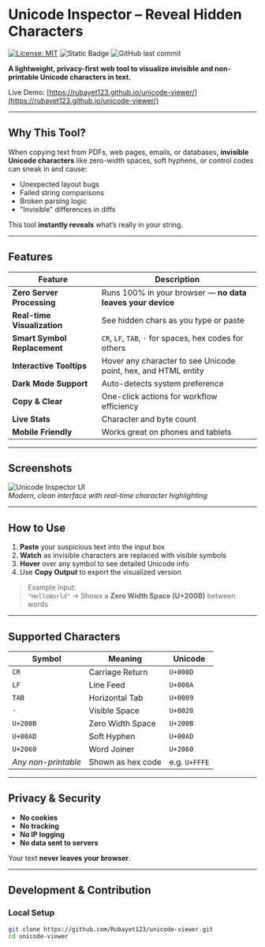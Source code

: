 # Unicode Inspector – Reveal Hidden Characters

[![License: MIT](https://img.shields.io/badge/License-MIT-blue.svg)](https://opensource.mit.org/licenses/MIT)
![Static Badge](https://img.shields.io/badge/Status-Active-brightgreen)
![GitHub last commit](https://img.shields.io/github/last-commit/Rubayet123/unicode-viewer)

**A lightweight, privacy-first web tool to visualize invisible and non-printable Unicode characters in text.**

Live Demo: [https://rubayet123.github.io/unicode-viewer/](https://rubayet123.github.io/unicode-viewer/)

---

## Why This Tool?

When copying text from PDFs, web pages, emails, or databases, **invisible Unicode characters** like zero-width spaces, soft hyphens, or control codes can sneak in and cause:

- Unexpected layout bugs
- Failed string comparisons
- Broken parsing logic
- "Invisible" differences in diffs

This tool **instantly reveals** what’s really in your string.

---

## Features

| Feature | Description |
|-------|-----------|
| **Zero Server Processing** | Runs 100% in your browser — **no data leaves your device** |
| **Real-time Visualization** | See hidden chars as you type or paste |
| **Smart Symbol Replacement** | `CR`, `LF`, `TAB`, `·` for spaces, hex codes for others |
| **Interactive Tooltips** | Hover any character to see Unicode point, hex, and HTML entity |
| **Dark Mode Support** | Auto-detects system preference |
| **Copy & Clear** | One-click actions for workflow efficiency |
| **Live Stats** | Character and byte count |
| **Mobile Friendly** | Works great on phones and tablets |

---

## Screenshots

![Unicode Inspector UI](https://via.placeholder.com/800x450.png?text=Unicode+Inspector+Screenshot)  
*Modern, clean interface with real-time character highlighting*

---

## How to Use

1. **Paste** your suspicious text into the input box
2. **Watch** as invisible characters are replaced with visible symbols
3. **Hover** over any symbol to see detailed Unicode info
4. Use **Copy Output** to export the visualized version

> Example input:  
> `"HelloWorld"` → Shows a **Zero Width Space (U+200B)** between words

---

## Supported Characters

| Symbol | Meaning | Unicode |
|-------|--------|--------|
| `CR` | Carriage Return | `U+000D` |
| `LF` | Line Feed | `U+000A` |
| `TAB` | Horizontal Tab | `U+0009` |
| `·` | Visible Space | `U+0020` |
| `U+200B` | Zero Width Space | `U+200B` |
| `U+00AD` | Soft Hyphen | `U+00AD` |
| `U+2060` | Word Joiner | `U+2060` |
| *Any non-printable* | Shown as hex code | e.g. `U+FFFE` |

---

## Privacy & Security

- **No cookies**
- **No tracking**
- **No IP logging**
- **No data sent to servers**

Your text **never leaves your browser**.

---

## Development & Contribution

### Local Setup

```bash
git clone https://github.com/Rubayet123/unicode-viewer.git
cd unicode-viewer

